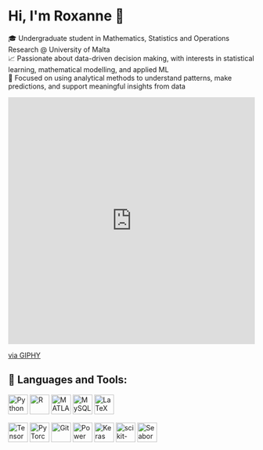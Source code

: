 # Hi, I'm Roxanne 👋

🎓 Undergraduate student in Mathematics, Statistics and Operations Research @ University of Malta  
📈 Passionate about data-driven decision making, with interests in statistical learning, mathematical modelling, and applied ML  
🧠 Focused on using analytical methods to understand patterns, make predictions, and support meaningful insights from data



<div style="width:100%;height:0;padding-bottom:100%;position:relative;"><iframe src="https://giphy.com/embed/sWFYgYFjHGugleQdO7" width="100%" height="100%" style="position:absolute" frameBorder="0" class="giphy-embed" allowFullScreen></iframe></div><p><a href="https://giphy.com/stickers/transparent-sWFYgYFjHGugleQdO7">via GIPHY</a></p>




## 🔧 Languages and Tools:

<p align="left">
  <img src="https://cdn.jsdelivr.net/gh/devicons/devicon/icons/python/python-original.svg" height="40" alt="Python"/>
  <img src="https://cdn.jsdelivr.net/gh/devicons/devicon/icons/r/r-original.svg" height="40" alt="R"/>
  <img src="https://cdn.jsdelivr.net/gh/devicons/devicon/icons/matlab/matlab-original.svg" height="40" alt="MATLAB"/>
  <img src="https://cdn.jsdelivr.net/gh/devicons/devicon/icons/mysql/mysql-original-wordmark.svg" height="40" alt="MySQL"/>
  <img src="https://upload.wikimedia.org/wikipedia/commons/9/92/LaTeX_logo.svg" height="40" alt="LaTeX"/>

</p>

<!-- Custom icons not in Devicon -->
<p align="left">
  <img src="https://cdn.jsdelivr.net/gh/devicons/devicon/icons/tensorflow/tensorflow-original.svg" height="40" alt="TensorFlow"/>
  <img src="https://cdn.jsdelivr.net/gh/devicons/devicon/icons/pytorch/pytorch-original.svg" height="40" alt="PyTorch"/>
  <img src="https://cdn.jsdelivr.net/gh/devicons/devicon/icons/git/git-original.svg" height="40" alt="Git"/>
  <img src="https://img.icons8.com/color/48/000000/power-bi.png" height="40" alt="Power BI"/>
  <img src="https://upload.wikimedia.org/wikipedia/commons/a/ae/Keras_logo.svg" height="40" alt="Keras"/>
  <img src="https://upload.wikimedia.org/wikipedia/commons/0/05/Scikit_learn_logo_small.svg" height="40" alt="scikit-learn"/>
  <img src="https://seaborn.pydata.org/_static/logo-wide-lightbg.svg" height="40" alt="Seaborn"/>
</p>
